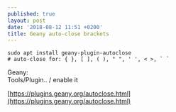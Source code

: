 ```yaml
---
published: true
layout: post
date: '2018-08-12 11:51 +0200'
title: Geany auto-close brackets
---
```

    sudo apt install geany-plugin-autoclose
    # auto-close for: { }, [ ], ( ), " ", ' ', < >, ` `

Geany:  
Tools/Plugin.. / enable it

[https://plugins.geany.org/autoclose.html](https://plugins.geany.org/autoclose.html)


